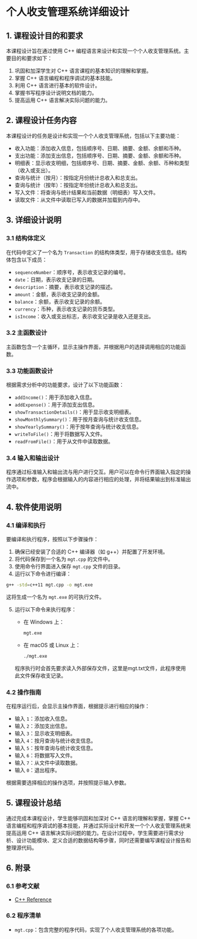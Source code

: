 # 个人收支管理系统详细设计

## 1. 课程设计目的和要求

本课程设计旨在通过使用 C++ 编程语言来设计和实现一个个人收支管理系统。主要目的和要求如下：

1. 巩固和加深学生对 C++ 语言课程的基本知识的理解和掌握。
2. 掌握 C++ 语言编程和程序调试的基本技能。
3. 利用 C++ 语言进行基本的软件设计。
4. 掌握书写程序设计说明文档的能力。
5. 提高运用 C++ 语言解决实际问题的能力。

## 2. 课程设计任务内容

本课程设计的任务是设计和实现一个个人收支管理系统，包括以下主要功能：

- 收入功能：添加收入信息，包括顺序号、日期、摘要、金额、余额和币种。
- 支出功能：添加支出信息，包括顺序号、日期、摘要、金额、余额和币种。
- 明细表：显示收支明细，包括顺序号、日期、摘要、金额、余额、币种和类型（收入或支出）。
- 查询与统计（按月）：按指定月份统计总收入和总支出。
- 查询与统计（按年）：按指定年份统计总收入和总支出。
- 写入文件：将查询与统计结果和当前数据（明细表）写入文件。
- 读取文件：从文件中读取已写入的数据并加载到内存中。

## 3. 详细设计说明

### 3.1 结构体定义

在代码中定义了一个名为 `Transaction` 的结构体类型，用于存储收支信息。结构体包含以下成员：

- `sequenceNumber`：顺序号，表示收支记录的编号。
- `date`：日期，表示收支记录的日期。
- `description`：摘要，表示收支记录的描述。
- `amount`：金额，表示收支记录的金额。
- `balance`：余额，表示收支记录的余额。
- `currency`：币种，表示收支记录的货币类型。
- `isIncome`：收入或支出标志，表示收支记录是收入还是支出。

### 3.2 主函数设计

主函数包含一个主循环，显示主操作界面，并根据用户的选择调用相应的功能函数。

### 3.3 功能函数设计

根据需求分析中的功能要求，设计了以下功能函数：

- `addIncome()`：用于添加收入信息。
- `addExpense()`：用于添加支出信息。
- `showTransactionDetails()`：用于显示收支明细表。
- `showMonthlySummary()`：用于按月查询与统计收支信息。
- `showYearlySummary()`：用于按年查询与统计收支信息。
- `writeToFile()`：用于将数据写入文件。
- `readFromFile()`：用于从文件中读取数据。

### 3.4 输入和输出设计

程序通过标准输入和输出流与用户进行交互。用户可以在命令行界面输入指定的操作选项和参数，程序会根据输入的内容进行相应的处理，并将结果输出到标准输出流中。

## 4. 软件使用说明

### 4.1 编译和执行

要编译和执行程序，按照以下步骤操作：

1. 确保已经安装了合适的 C++ 编译器（如 g++）并配置了开发环境。
2. 将代码保存到一个名为 `mgt.cpp` 的文件中。
3. 使用命令行界面进入保存 `mgt.cpp` 文件的目录。
4. 运行以下命令进行编译：

```bash
g++ -std=c++11 mgt.cpp -o mgt.exe
```

这将生成一个名为 `mgt.exe` 的可执行文件。

5. 运行以下命令来执行程序：

   - 在 Windows 上：

     ```bash
     mgt.exe
     ```

   - 在 macOS 或 Linux 上：

     ```bash
     ./mgt.exe
     ```

   程序执行时会首先要求读入外部保存文件，这里是mgt.txt文件，此程序使用此文件保存收支记录。

### 4.2 操作指南

在程序运行后，会显示主操作界面，根据提示进行相应的操作：

- 输入 `1`：添加收入信息。
- 输入 `2`：添加支出信息。
- 输入 `3`：显示收支明细表。
- 输入 `4`：按月查询与统计收支信息。
- 输入 `5`：按年查询与统计收支信息。
- 输入 `6`：将数据写入文件。
- 输入 `7`：从文件中读取数据。
- 输入 `0`：退出程序。

根据需要选择相应的操作选项，并按照提示输入参数。

## 5. 课程设计总结

通过完成本课程设计，学生能够巩固和加深对 C++ 语言的理解和掌握，掌握 C++ 语言编程和程序调试的基本技能，并通过实际设计和开发一个个人收支管理系统来提高运用 C++ 语言解决实际问题的能力。在设计过程中，学生需要进行需求分析、设计功能模块、定义合适的数据结构等步骤，同时还需要编写课程设计报告和整理源代码。

## 6. 附录

### 6.1 参考文献

- [C++ Reference](https://en.cppreference.com/)

### 6.2 程序清单

- `mgt.cpp`：包含完整的程序代码，实现了个人收支管理系统的各项功能。
